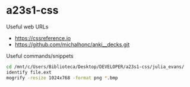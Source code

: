 # a23s1-css

Useful web URLs

- https://cssreference.io
- https://github.com/michalhonc/anki__decks.git



Useful commands/snippets

```bash
cd /mnt/c/Users/Biblioteca/Desktop/DEVELOPER/a23s1-css/julia_evans/
identify file.ext
mogrify -resize 1024x768 -format png *.bmp
```












